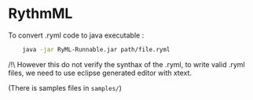 # RythmML

To convert .ryml code to java executable :

```sh
	java -jar RyML-Runnable.jar path/file.ryml

```
/!\ However this do not verify the synthax of the .ryml, to write valid .ryml files, we need to use eclipse generated editor with xtext.

(There is samples files in ```samples/```)
